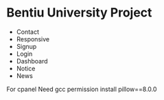 # Bentiu University Project

-   Contact
-   Responsive
-   Signup
-   Login
-   Dashboard
-   Notice
-   News

For cpanel
Need gcc permission
install pillow==8.0.0
